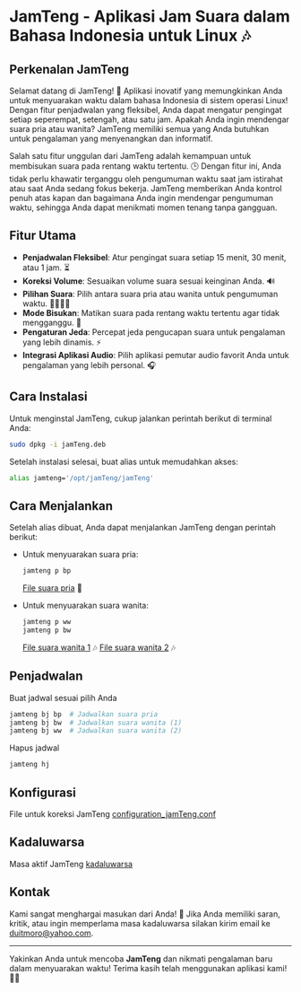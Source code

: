 # JamTeng - Aplikasi Jam Suara dalam Bahasa Indonesia untuk Linux 🎶

## Perkenalan JamTeng
Selamat datang di JamTeng! 🌟 Aplikasi inovatif yang memungkinkan Anda untuk menyuarakan waktu dalam bahasa Indonesia di sistem operasi Linux! Dengan fitur penjadwalan yang fleksibel, Anda dapat mengatur pengingat setiap seperempat, setengah, atau satu jam. Apakah Anda ingin mendengar suara pria atau wanita? JamTeng memiliki semua yang Anda butuhkan untuk pengalaman yang menyenangkan dan informatif.

Salah satu fitur unggulan dari JamTeng adalah kemampuan untuk membisukan suara pada rentang waktu tertentu. 🕒 Dengan fitur ini, Anda tidak perlu khawatir terganggu oleh pengumuman waktu saat jam istirahat atau saat Anda sedang fokus bekerja. JamTeng memberikan Anda kontrol penuh atas kapan dan bagaimana Anda ingin mendengar pengumuman waktu, sehingga Anda dapat menikmati momen tenang tanpa gangguan.

## Fitur Utama
- **Penjadwalan Fleksibel**: Atur pengingat suara setiap 15 menit, 30 menit, atau 1 jam. ⏳
- **Koreksi Volume**: Sesuaikan volume suara sesuai keinginan Anda. 🔊
- **Pilihan Suara**: Pilih antara suara pria atau wanita untuk pengumuman waktu. 👨‍🦰👩‍🦰
- **Mode Bisukan**: Matikan suara pada rentang waktu tertentu agar tidak mengganggu. 🤫
- **Pengaturan Jeda**: Percepat jeda pengucapan suara untuk pengalaman yang lebih dinamis. ⚡
- **Integrasi Aplikasi Audio**: Pilih aplikasi pemutar audio favorit Anda untuk pengalaman yang lebih personal. 🎧

## Cara Instalasi
Untuk menginstal JamTeng, cukup jalankan perintah berikut di terminal Anda:

```bash
sudo dpkg -i jamTeng.deb
```

Setelah instalasi selesai, buat alias untuk memudahkan akses:

```bash
alias jamteng='/opt/jamTeng/jamTeng'
```

## Cara Menjalankan
Setelah alias dibuat, Anda dapat menjalankan JamTeng dengan perintah berikut:

- Untuk menyuarakan suara pria:
  ```bash
  jamteng p bp
  ```
  [File suara pria](jamTeng/opt/jamTeng/mp3/buatanSendiri/id/pria) 🎤

- Untuk menyuarakan suara wanita:
  ```bash
  jamteng p ww
  jamteng p bw
  ```

  [File suara wanita 1](jamTeng/opt/jamTeng/mp3/wide8/id/wanita) 🎶
  [File suara wanita 2](jamTeng/opt/jamTeng/mp3/buatanSendiri/id/wanita) 🎶

## Penjadwalan
Buat jadwal sesuai pilih Anda
  ```bash
jamteng bj bp  # Jadwalkan suara pria
jamteng bj bw  # Jadwalkan suara wanita (1)
jamteng bj ww  # Jadwalkan suara wanita (2)
  ```

Hapus jadwal
  ```bash
  jamteng hj
  ```

## Konfigurasi
File untuk koreksi JamTeng [configuration_jamTeng.conf](jamTeng/opt/jamTeng/configuration_jamTeng.conf)

## Kadaluwarsa
Masa aktif JamTeng [kadaluwarsa](jamTeng/kadaluwarsa.txt) 

## Kontak
Kami sangat menghargai masukan dari Anda! 💌 Jika Anda memiliki saran, kritik, atau ingin memperlama masa kadaluwarsa  silakan kirim email ke [duitmoro@yahoo.com](mailto:duitmoro@yahoo.com).

---

Yakinkan Anda untuk mencoba **JamTeng** dan nikmati pengalaman baru dalam menyuarakan waktu! Terima kasih telah menggunakan aplikasi kami! 🙌✨

